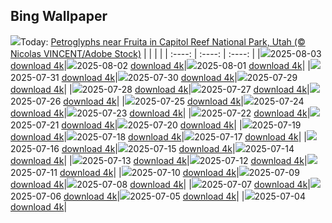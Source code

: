 ## Bing Wallpaper
![](./wallpaper/2025-08-03.jpg)Today: [Petroglyphs near Fruita in Capitol Reef National Park, Utah (© Nicolas VINCENT/Adobe Stock)](./wallpaper/2025-08-03.jpg)
|      |      |      |
| :----: | :----: | :----: |
|![](./wallpaper/2025-08-03_sm.jpg)2025-08-03 [download 4k](./wallpaper/2025-08-03.jpg)|![](./wallpaper/2025-08-02_sm.jpg)2025-08-02 [download 4k](./wallpaper/2025-08-02.jpg)|![](./wallpaper/2025-08-01_sm.jpg)2025-08-01 [download 4k](./wallpaper/2025-08-01.jpg)|
|![](./wallpaper/2025-07-31_sm.jpg)2025-07-31 [download 4k](./wallpaper/2025-07-31.jpg)|![](./wallpaper/2025-07-30_sm.jpg)2025-07-30 [download 4k](./wallpaper/2025-07-30.jpg)|![](./wallpaper/2025-07-29_sm.jpg)2025-07-29 [download 4k](./wallpaper/2025-07-29.jpg)|
|![](./wallpaper/2025-07-28_sm.jpg)2025-07-28 [download 4k](./wallpaper/2025-07-28.jpg)|![](./wallpaper/2025-07-27_sm.jpg)2025-07-27 [download 4k](./wallpaper/2025-07-27.jpg)|![](./wallpaper/2025-07-26_sm.jpg)2025-07-26 [download 4k](./wallpaper/2025-07-26.jpg)|
|![](./wallpaper/2025-07-25_sm.jpg)2025-07-25 [download 4k](./wallpaper/2025-07-25.jpg)|![](./wallpaper/2025-07-24_sm.jpg)2025-07-24 [download 4k](./wallpaper/2025-07-24.jpg)|![](./wallpaper/2025-07-23_sm.jpg)2025-07-23 [download 4k](./wallpaper/2025-07-23.jpg)|
|![](./wallpaper/2025-07-22_sm.jpg)2025-07-22 [download 4k](./wallpaper/2025-07-22.jpg)|![](./wallpaper/2025-07-21_sm.jpg)2025-07-21 [download 4k](./wallpaper/2025-07-21.jpg)|![](./wallpaper/2025-07-20_sm.jpg)2025-07-20 [download 4k](./wallpaper/2025-07-20.jpg)|
|![](./wallpaper/2025-07-19_sm.jpg)2025-07-19 [download 4k](./wallpaper/2025-07-19.jpg)|![](./wallpaper/2025-07-18_sm.jpg)2025-07-18 [download 4k](./wallpaper/2025-07-18.jpg)|![](./wallpaper/2025-07-17_sm.jpg)2025-07-17 [download 4k](./wallpaper/2025-07-17.jpg)|
|![](./wallpaper/2025-07-16_sm.jpg)2025-07-16 [download 4k](./wallpaper/2025-07-16.jpg)|![](./wallpaper/2025-07-15_sm.jpg)2025-07-15 [download 4k](./wallpaper/2025-07-15.jpg)|![](./wallpaper/2025-07-14_sm.jpg)2025-07-14 [download 4k](./wallpaper/2025-07-14.jpg)|
|![](./wallpaper/2025-07-13_sm.jpg)2025-07-13 [download 4k](./wallpaper/2025-07-13.jpg)|![](./wallpaper/2025-07-12_sm.jpg)2025-07-12 [download 4k](./wallpaper/2025-07-12.jpg)|![](./wallpaper/2025-07-11_sm.jpg)2025-07-11 [download 4k](./wallpaper/2025-07-11.jpg)|
|![](./wallpaper/2025-07-10_sm.jpg)2025-07-10 [download 4k](./wallpaper/2025-07-10.jpg)|![](./wallpaper/2025-07-09_sm.jpg)2025-07-09 [download 4k](./wallpaper/2025-07-09.jpg)|![](./wallpaper/2025-07-08_sm.jpg)2025-07-08 [download 4k](./wallpaper/2025-07-08.jpg)|
|![](./wallpaper/2025-07-07_sm.jpg)2025-07-07 [download 4k](./wallpaper/2025-07-07.jpg)|![](./wallpaper/2025-07-06_sm.jpg)2025-07-06 [download 4k](./wallpaper/2025-07-06.jpg)|![](./wallpaper/2025-07-05_sm.jpg)2025-07-05 [download 4k](./wallpaper/2025-07-05.jpg)|
|![](./wallpaper/2025-07-04_sm.jpg)2025-07-04 [download 4k](./wallpaper/2025-07-04.jpg)|